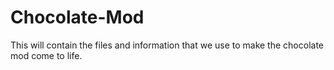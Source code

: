# Chocolate-Mod
This will contain the files and information that we use to make the chocolate mod come to life.
